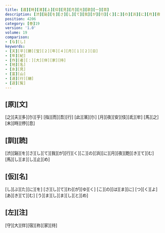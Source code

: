 ```yaml
---
title: [還][時][濱][上][仰][見][月][光][歌][一][首]
description: [渋][谿][を][さ][し][て][我][が][行][く][こ][の][浜][に][月][夜][飽][き][て][む][馬][し][ま][し][止][め]
position: 4206
category: [巻]19
version: '1.0'
volume: 19
comparison:
- [な][し]
keywords:
- [天][平][勝][宝][２][年][４][月][１][２][日]
- [年][紀]
- [作][者][：][大][伴][家][持]
- [地][名]
- [氷][見]
- [富][山]
- [道][行][翮]
- [遊][覧]
---
```


## [原][文]

[之][夫][多][尓][乎] [指][而][吾][行] [此][濱][尓] [月][夜][安][伎][氐][牟] [馬][之][末][時][停][息]

## [訓][読]

[渋][谿][を][さ][し][て][我][が][行][く][こ][の][浜][に][月][夜][飽][き][て][む][馬][し][ま][し][止][め]

## [仮][名]

[し][ぶ][た][に][を] [さ][し][て][わ][が][ゆ][く] [こ][の][は][ま][に] [つ][く][よ][あ][き][て][む] [う][ま][し][ま][し][と][め]

## [左][注]

[守][大][伴][宿][祢][家][持]
